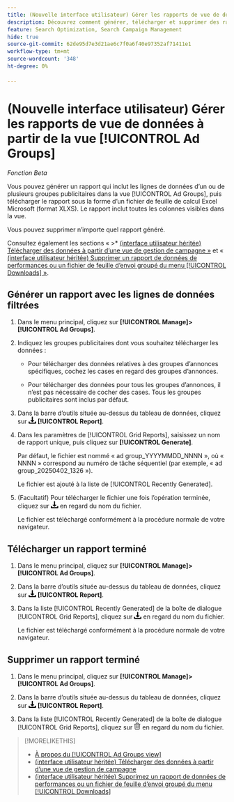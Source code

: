 ```yaml
---
title: (Nouvelle interface utilisateur) Gérer les rapports de vue de données à partir de la vue [!UICONTROL Ad Groups]
description: Découvrez comment générer, télécharger et supprimer des rapports contenant les lignes de données d’un ou de plusieurs groupes publicitaires dans la vue [!UICONTROL Ad Groups].
feature: Search Optimization, Search Campaign Management
hide: true
source-git-commit: 62de95d7e3d21ae6c7f0a6f40e97352af71411e1
workflow-type: tm+mt
source-wordcount: '348'
ht-degree: 0%

---
```


# (Nouvelle interface utilisateur) Gérer les rapports de vue de données à partir de la vue [!UICONTROL Ad Groups]

*Fonction Beta*

Vous pouvez générer un rapport qui inclut les lignes de données d’un ou de plusieurs groupes publicitaires dans la vue [!UICONTROL Ad Groups], puis télécharger le rapport sous la forme d’un fichier de feuille de calcul Excel Microsoft (format XLXS). Le rapport inclut toutes les colonnes visibles dans la vue.

Vous pouvez supprimer n’importe quel rapport généré.

Consultez également les sections « >* [&#x200B; (interface utilisateur héritée) Télécharger des données à partir d’une vue de gestion de campagne »](/help/search-social-commerce/common-tasks/navigation-editing-selection/download.md) et « [&#x200B; (interface utilisateur héritée) Supprimer un rapport de données de performances ou un fichier de feuille d’envoi groupé du menu [!UICONTROL Downloads] »](/help/search-social-commerce/common-tasks/navigation-editing-selection/download-delete-data.md).

## Générer un rapport avec les lignes de données filtrées

1. Dans le menu principal, cliquez sur **[!UICONTROL Manage]>[!UICONTROL Ad Groups]**.

1. Indiquez les groupes publicitaires dont vous souhaitez télécharger les données :

   * Pour télécharger des données relatives à des groupes d’annonces spécifiques, cochez les cases en regard des groupes d’annonces.

   * Pour télécharger des données pour tous les groupes d’annonces, il n’est pas nécessaire de cocher des cases. Tous les groupes publicitaires sont inclus par défaut.

1. Dans la barre d’outils située au-dessus du tableau de données, cliquez sur ![Télécharger](/help/search-social-commerce/assets/download.png "Télécharger") **[!UICONTROL Report]**.

1. Dans les paramètres de [!UICONTROL Grid Reports], saisissez un nom de rapport unique, puis cliquez sur **[!UICONTROL Generate]**.

   Par défaut, le fichier est nommé « ad group_YYYYMMDD_NNNN », où « NNNN » correspond au numéro de tâche séquentiel (par exemple, « ad group_20250402_1326 »).

   Le fichier est ajouté à la liste de [!UICONTROL Recently Generated].

1. (Facultatif) Pour télécharger le fichier une fois l’opération terminée, cliquez sur ![Télécharger](/help/search-social-commerce/assets/download.png "Télécharger") en regard du nom du fichier.

   Le fichier est téléchargé conformément à la procédure normale de votre navigateur.

## Télécharger un rapport terminé

1. Dans le menu principal, cliquez sur **[!UICONTROL Manage]>[!UICONTROL Ad Groups]**.

1. Dans la barre d’outils située au-dessus du tableau de données, cliquez sur ![Télécharger](/help/search-social-commerce/assets/download.png "Télécharger") **[!UICONTROL Report]**.

1. Dans la liste [!UICONTROL Recently Generated] de la boîte de dialogue [!UICONTROL Grid Reports], cliquez sur ![Télécharger](/help/search-social-commerce/assets/download.png "Télécharger") en regard du nom du fichier.

   Le fichier est téléchargé conformément à la procédure normale de votre navigateur.

## Supprimer un rapport terminé

1. Dans le menu principal, cliquez sur **[!UICONTROL Manage]>[!UICONTROL Ad Groups]**.

1. Dans la barre d’outils située au-dessus du tableau de données, cliquez sur ![Télécharger](/help/search-social-commerce/assets/download.png "Télécharger") **[!UICONTROL Report]**.

1. Dans la liste [!UICONTROL Recently Generated] de la boîte de dialogue [!UICONTROL Grid Reports], cliquez sur ![Supprimer](/help/search-social-commerce/assets/delete-new.png "Supprimer") en regard du nom du fichier.

>[!MORELIKETHIS]
>
>* [À propos du [!UICONTROL Ad Groups view]](ad-group-view-about.md)
>* [&#x200B; (interface utilisateur héritée) Télécharger des données à partir d’une vue de gestion de campagne](/help/search-social-commerce/common-tasks/navigation-editing-selection/download.md)
>* [(interface utilisateur héritée) Supprimez un rapport de données de performances ou un fichier de feuille d’envoi groupé du menu [!UICONTROL Downloads]](/help/search-social-commerce/common-tasks/navigation-editing-selection/download-delete-data.md)
